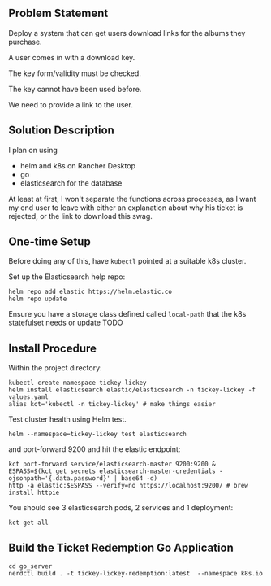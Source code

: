 ## Problem Statement

Deploy a system that can get users download links for the albums they purchase.

A user comes in with a download key.

The key form/validity must be checked.

The key cannot have been used before.

We need to provide a link to the user.

## Solution Description

I plan on using

-   helm and k8s on Rancher Desktop
-   go
-   elasticsearch for the database

At least at first, I won't separate the functions across processes, as I want my end user to leave with either an explanation about why his ticket is rejected, or the link to download this swag.

## One-time Setup

Before doing any of this, have `kubectl` pointed at a suitable k8s cluster.

Set up the Elasticsearch help repo:

    helm repo add elastic https://helm.elastic.co
    helm repo update

Ensure you have a storage class defined called `local-path` that the k8s statefulset needs or update TODO

## Install Procedure

Within the project directory:

    kubectl create namespace tickey-lickey
    helm install elasticsearch elastic/elasticsearch -n tickey-lickey -f values.yaml
    alias kct='kubectl -n tickey-lickey' # make things easier

Test cluster health using Helm test.

    helm --namespace=tickey-lickey test elasticsearch

and port-forward 9200 and hit the elastic endpoint:

    kct port-forward service/elasticsearch-master 9200:9200 &
    ESPASS=$(kct get secrets elasticsearch-master-credentials -ojsonpath='{.data.password}' | base64 -d)
    http -a elastic:$ESPASS --verify=no https://localhost:9200/ # brew install httpie

You should see 3 elasticsearch pods, 2 services and 1 deployment:

    kct get all

## Build the Ticket Redemption Go Application

    cd go_server
    nerdctl build . -t tickey-lickey-redemption:latest  --namespace k8s.io
